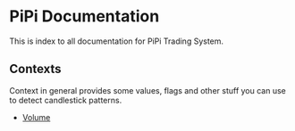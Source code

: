 # PiPi Documentation

This is index to all documentation for PiPi Trading System.

## Contexts

Context in general provides some values, flags and other stuff you can use to detect candlestick patterns.

* [Volume](context/volume)
